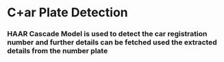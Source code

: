 # C+ar Plate Detection

### HAAR Cascade Model is used to detect the car registration number and further details can be fetched used the extracted details from the number plate
